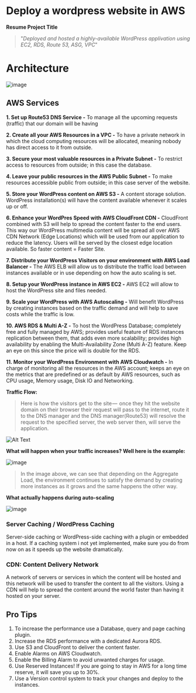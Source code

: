 # Deploy a wordpress website in AWS

**Resume Project Title**
> "_Deployed and hosted a highly-available WordPress applivation using EC2, RDS, Route 53, ASG, VPC_"

# Architecture

![image](https://user-images.githubusercontent.com/124598875/224057245-7fa0df34-5ebd-40b8-b518-e4389be41354.png)

## AWS Services
 
**1. Set up Route53 DNS Service -** To manage all the upcoming requests (traffic) that our domain will be having

**2. Create all your AWS Resources in a VPC -** To have a private network in which the cloud computing resources will be allocated, meaning nobody has direct access to it from outside.

**3. Secure your most valuable resources in a Private Subnet -** To restrict access to resources from outside; in this case the database.

**4. Leave your public resources in the AWS Public Subnet -** To make resources accessible public from outside; in this case server of the website.

**5. Store your WordPress content on AWS S3 -** A content storage solution. WordPress installation(s) will have the content available whenever it scales up or off.

**6. Enhance your WordPres Speed with AWS CloudFront CDN -** CloudFront combined with S3 will help to spread the content faster to the end users. This way our WordPress multimedia content will be spread all over AWS CDN Network (Edge Locations) which will be used from our application to reduce the latency. Users will be served by the closest edge location available. So faster content = Faster Site.

**7. Distribute your WordPress Visitors on your environment with AWS Load Balancer -** The AWS ELB will allow us to distribute the traffic load between  instances available or in use depending on how the auto scaling is set.

**8. Setup your WordPress instance in AWS EC2 -** AWS EC2 will allow to host the  WordPress site and files needed.

**9. Scale your WordPress with AWS Autoscaling -** Will benefit WordPress by creating instances based on the traffic demand and will help to save costs while the traffic is low.

**10. AWS RDS & Multi A-Z -**  To host the WordPress Database; completely free and fully managed by AWS; provides useful feature of RDS instances replication between them, that adds even more scalability; provides high availability by enabling the Multi-Availability Zone (Multi A-Z) feature. Keep an eye on this since the price will is double for the RDS.

**11. Monitor your WordPress Environment with AWS Cloudwatch -** In charge of monitoring all the resources in the AWS account; keeps an eye on the metrics that are predefined or as default by AWS resources, such as CPU usage, Memory usage, Disk IO and Networking.

**Traffic Flow:**
> Here is how the visitors get to the site —  once they hit the website domain on their browser their request will pass to the internet, route it to the DNS manager and the DNS manager(Route53) will resolve the request to the specified server, the web server then, will serve the application.

![Alt Text](https://images.clickittech.com/wp-content/uploads/2018/07/scalable-wordpress.gif)



**What will happen when your traffic increases? Well here is the example:**

![image](https://user-images.githubusercontent.com/124598875/224066276-76f7f57a-4840-414e-8892-8507b4218845.png)

> In the image above, we can see that depending on the Aggregate Load, the environment continues to satisfy the demand by creating more instances as it grows and the same happens the other way.


**What actually happens during auto-scaling**

![image](https://images.clickittech.com/wp-content/uploads/2018/07/Wordpress-High-Performance-Scaling.gif)

### Server Caching / WordPress Caching

Server-side caching or WordPress-side caching with a plugin or embedded in a host. If a caching system i not yet implemented, make sure you do from now on as it speeds up the website dramatically.

### CDN: Content Delivery Network

A network of servers or services in which the content will be hosted and this network will be used to transfer the content to all the visitors.
Using a CDN will help to spread the content around the world faster than having it hosted on your server.

## Pro Tips

1. To increase the performance use a Database, query and page caching plugin.
2. Increase the RDS performance with a dedicated Aurora RDS.
3. Use S3 and CloudFront to deliver the content faster.
4. Enable Alarms on AWS Cloudwatch.
5. Enable the Billing Alarm to avoid unwanted charges for usage.
6. Use Reserved Instances! If you are going to stay in AWS for a long time reserve, it will save you up to 30%.
7. Use a Version control system to track your changes and deploy to the instances.

